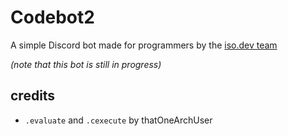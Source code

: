 # Codebot2 
A simple Discord bot made for programmers by the [iso.dev team](https://github.com/PyBotDevs)

*(note that this bot is still in progress)*

## credits
- `.evaluate` and `.cexecute` by thatOneArchUser

